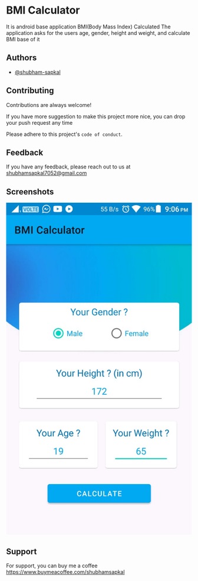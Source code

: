 
# BMI Calculator

It is android base application BMI(Body Mass Index) Calculated
The application asks for the users age, gender, height and weight, and calculate BMI base of it 
## Authors

- [@shubham-sapkal](https://www.github.com/shubham-sapkal)

  
## Contributing

Contributions are always welcome!

If you have more suggestion to make this project more nice, you can drop your push request any time

Please adhere to this project's `code of conduct`.

  
## Feedback

If you have any feedback, please reach out to us at shubhamsapkal7052@gmail.com

  
## Screenshots

![App Screenshot](https://github.com/shubham-sapkal/BMI-calculator/blob/master/HomeScreenShot.jpeg)

## Support

For support, you can buy me a coffee https://www.buymeacoffee.com/shubhamsapkal

  
